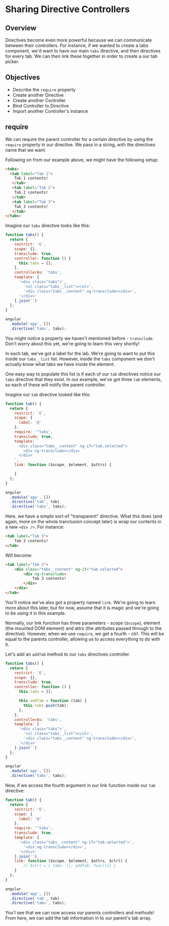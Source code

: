 # Sharing Directive Controllers

## Overview

Directives become even more powerful because we can communicate between their controllers. For instance, if we wanted to create a tabs component, we'd want to have our main `tabs` directive, and then directives for every tab. We can then link these together in order to create a our tab picker.

## Objectives

- Describe the `require` property
- Create another Directive
- Create another Controller
- Bind Controller to Directive
- Import another Controller's instance

## require

We can require the parent controller for a certain directive by using the `require` property in our directive. We pass in a string, with the directives name that we want.

Following on from our example above, we might have the following setup:

```html
<tabs>
  <tab label="Tab 1">
    Tab 1 contents!
   </tab>
   <tab label="Tab 2">
    Tab 2 contents!
   </tab>
   <tab label="Tab 3">
    Tab 3 contents!
   </tab>
</tabs>
```

Imagine our `tabs` directive looks like this:

```js
function tabs() {
  return {
    restrict: 'E',
    scope: {},
    transclude: true,
    controller: function () {
      this.tabs = [];
    },
    controllerAs: 'tabs',
    template: [
      '<div class="tabs">',
        '<ul class="tabs__list"></ul>',
        '<div class="tabs__content" ng-transclude></div>',
      '</div>'
    ].join('')
  };
}

angular
  .module('app', [])
  .directive('tabs', tabs);
```

You might notice a property we haven't mentioned before - `transclude`. Don't worry about this yet, we're going to learn this very shortly!

In each tab, we've got a label for the lab. We're going to want to put this inside our `tabs__list` list. However, inside the `tabs` component we don't actually know what tabs we have inside the element.

One easy way to populate this list is if each of our `tab` directives notice our `tabs` directive that they exist. In our example, we've got three `tab` elements, so each of these will notify the parent controller.

Imagine our `tab` directive looked like this:

```js
function tab() {
  return {
    restrict: 'E',
    scope: {
      label: '@'
    },
    require: '^tabs',
    transclude: true,
    template: `
      <div class="tabs__content" ng-if="tab.selected">
        <div ng-transclude></div>
      </div>
    `,
    link: function ($scope, $element, $attrs) {

    }
  };
}

angular
  .module('app', [])
  .directive('tab', tab)
  .directive('tabs', tabs);
```

Here, we have a simple sort-of "transparent" directive. What this does (and again, more on the whole tranclusion concept later) is wrap our contents in a new `<div />`. For instance:

```html
<tab label="Tab 3">
	Tab 3 contents!
</tab>
```

Will become:

```html
<tab label="Tab 3">
	<div class="tabs__content" ng-if="tab.selected">
		<div ng-transclude>
			Tab 3 contents!
		</div>
	</div>
</tab>
```

You'll notice we've also got a property named `link`. We're going to learn more about this later, but for now, assume that it is magic and we're going to be using it in this example.

Normally, our link function has three parameters - scope (`$scope`), element (the mounted DOM element) and attrs (the attributes passed through to the directive). However, when we use `require`, we get a fourth - ctrl. This will be equal to the parents controller, allowing us to access everything to do with it.

Let's add an `addTab` method to our `tabs` directives controller.

```js
function tabs() {
  return {
    restrict: 'E',
    scope: {},
    transclude: true,
    controller: function () {
      this.tabs = [];

      this.addTab = function (tab) {
        this.tabs.push(tab);
      };
    },
    controllerAs: 'tabs',
    template: [
      '<div class="tabs">',
        '<ul class="tabs__list"></ul>',
        '<div class="tabs__content" ng-transclude></div>',
      '</div>'
    ].join('')
  };
}

angular
  .module('app', [])
  .directive('tabs', tabs);
```

Now, if we access the fourth argument in our link function inside our `tab` directive:

```js
function tab() {
  return {
    restrict: 'E',
    scope: {
      label: '@'
    },
    require: '^tabs',
    transclude: true,
    template: [
      '<div class="tabs__content" ng-if="tab.selected">',
        '<div ng-transclude></div>',
      '</div>'
    ].join(''),
    link: function ($scope, $element, $attrs, $ctrl) {
        // $ctrl = { tabs: [], addTab: func(){} }
    }
  };
}

angular
  .module('app', [])
  .directive('tab', tab)
  .directive('tabs', tabs);
```

You'l see that we can now access our parents controllers and methods! From here, we can add the tab information in to our parent's tab array.
